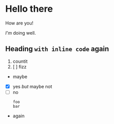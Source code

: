 # Hello there

How are you!

*I'm* doing well.

## Heading `with inline code` again

1. countit
2. [ ] fizz
- maybe
- [x] yes _but_ maybe not
- [ ] no
  ```
  foo
  bar
  ```

- again
